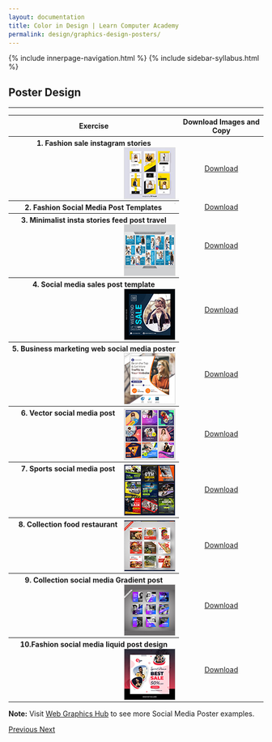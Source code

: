 ```yaml
---
layout: documentation
title: Color in Design | Learn Computer Academy
permalink: design/graphics-design-posters/
---
```

<div class="loader">
{% include innerpage-navigation.html %}
{% include sidebar-syllabus.html %}
 <div class="page-content">
  <div class="content-wrapper">
   <div class="row">
    <div class="col-md-9 content">
     <!-- Your content goes started here -->
     <div class="doc-content">
      <h2>Poster Design</h2>
      <hr>
      <table class="table table-striped table-bordered">
       <thead class="thead-shades">
        <tr>
         <th scope="col">Exercise</th>
         <th scope="col">Download Images and Copy</th>
        </tr>
       </thead>
       <tbody>
        <style>
         th img {
          float: right;
          max-width: 100px;
          height: auto;
          display: inline-block;
          border: 1px solid #ddd;
         }
         tr td {
          text-align: center;
         }
         .table td {
          vertical-align: middle;
         }
        </style>
        <tr>
         <th scope="row">1. Fashion sale instagram stories <img src="{{ site.baseurl }}/../assets/img/graphics-design/poster/thumbnail/poster-01.jpg" alt="">
         </th>
         <td>
          <a href="{{ site.baseurl }}/../assets/img/graphics-design/poster/poster-01.jpg" class="btn btn-primary" download="LCA-Poster-01">Download</a>
         </td>
        </tr>
        <tr>
         <th scope="row">2. Fashion Social Media Post Templates <img src="https://res.cloudinary.com/portfolios-gq/image/upload/v1663743805/Uplabs/Manly_Fashion_Social_Media_Post_Template_phjqpw.jpg" alt="">
         </th>
         <td>
          <a href="https://res.cloudinary.com/portfolios-gq/image/upload/v1663743805/Uplabs/Manly_Fashion_Social_Media_Post_Template_phjqpw.jpg" class="btn btn-primary" download="LCA-Poster-02">Download</a>
         </td>
        </tr>
        <tr>
         <th scope="row">3. Minimalist insta stories feed post travel <img src="{{ site.baseurl }}/../assets/img/graphics-design/poster/thumbnail/poster-03.jpg" alt="">
         </th>
         <td>
          <a href="{{ site.baseurl }}/../assets/img/graphics-design/poster/poster-03.jpg" class="btn btn-primary" download="LCA-Poster-03">Download</a>
         </td>
        </tr>
        <tr>
         <th scope="row">4. Social media sales post template <img src="{{ site.baseurl }}/../assets/img/graphics-design/poster/thumbnail/poster-04.jpg" alt="">
         </th>
         <td>
          <a href="{{ site.baseurl }}/../assets/img/graphics-design/poster/poster-04.jpg" class="btn btn-primary" download="LCA-Poster-04">Download</a>
         </td>
        </tr>
        <tr>
         <th scope="row">5. Business marketing web social media poster <img src="{{ site.baseurl }}/../assets/img/graphics-design/poster/thumbnail/poster-05.jpg" alt="">
         </th>
         <td>
          <a href="{{ site.baseurl }}/../assets/img/graphics-design/poster/poster-05.jpg" class="btn btn-primary" download="LCA-Poster-05">Download</a>
         </td>
        </tr>
        <tr>
         <th scope="row">6. Vector social media post <img src="{{ site.baseurl }}/../assets/img/graphics-design/poster/thumbnail/poster-06.jpg" alt="">
         </th>
         <td>
          <a href="{{ site.baseurl }}/../assets/img/graphics-design/poster/poster-06.jpg" class="btn btn-primary" download="LCA-Poster-06">Download</a>
         </td>
        </tr>
        <tr>
         <th scope="row">7. Sports social media post <img src="{{ site.baseurl }}/../assets/img/graphics-design/poster/thumbnail/poster-07.jpg" alt="">
         </th>
         <td>
          <a href="{{ site.baseurl }}/../assets/img/graphics-design/poster/poster-07.jpg" class="btn btn-primary" download="LCA-Poster-07">Download</a>
         </td>
        </tr>
        <tr>
         <th scope="row">8. Collection food restaurant <img src="{{ site.baseurl }}/../assets/img/graphics-design/poster/thumbnail/poster-08.jpg" alt="">
         </th>
         <td>
          <a href="{{ site.baseurl }}/../assets/img/graphics-design/poster/poster-08.jpg" class="btn btn-primary" download="LCA-Poster-08">Download</a>
         </td>
        </tr>
        <tr>
         <th scope="row">9. Collection social media Gradient post <img src="{{ site.baseurl }}/../assets/img/graphics-design/poster/thumbnail/poster-09.jpg" alt="">
         </th>
         <td>
          <a href="{{ site.baseurl }}/../assets/img/graphics-design/poster/poster-09.jpg" class="btn btn-primary" download="LCA-Poster-09">Download</a>
         </td>
        </tr>
        <tr>
         <th scope="row">10.Fashion social media liquid post design <img src="{{ site.baseurl }}/../assets/img/graphics-design/poster/thumbnail/poster-10.jpg" alt="">
         </th>
         <td>
          <a href="{{ site.baseurl }}/../assets/img/graphics-design/poster/poster-10.jpg" class="btn btn-primary" download="LCA-Poster-10">Download</a>
         </td>
        </tr>
       </tbody>
      </table>
      <p class="note">
       <b>Note:</b> Visit <a href="https://webgraphicshub.com/works/social-media-post-design/" target="_blank">Web Graphics Hub</a> to see more Social Media Poster examples.
      </p>
     </div>
     <!-- /.Your content goes ends here -->
     <div class="footer-btn d-flex justify-content-between">
      <a href="/design/graphics-design-intro" class="btn">
       <i class="fas fa-arrow-circle-left"></i>Previous </a>
      <a href="/design/graphics-design-flyer" class="btn">Next <i class="fas fa-arrow-circle-right"></i>
      </a>
     </div>
     <!-- /.End of footer button -->
    </div>
    <!-- Right Sidebar Start--> <?php include '../../includes/right-sidebar-innerpage.php'; ?>
    <!-- Right-Sidebar End -->
   </div>
  </div>

